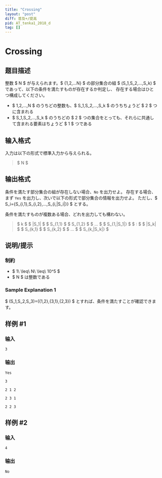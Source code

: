 ```yaml
---
title: "Crossing"
layout: "post"
diff: 普及+/提高
pid: AT_tenka1_2018_d
tag: []
---
```


# Crossing

## 题目描述

[problemUrl]: https://atcoder.jp/contests/tenka1-2018/tasks/tenka1_2018_d

整数 $ N $ が与えられます。$ \{1,2,...N\} $ の部分集合の組 $ (S_1,S_2,...,S_k) $ であって、以下の条件を満たすものが存在するか判定し、 存在する場合はひとつ構成してください。

- $ 1,2,...,N $ のうちどの整数も、$ S_1,S_2,...,S_k $ のうちちょうど $ 2 $ つに含まれる
- $ S_1,S_2,...,S_k $ のうちどの $ 2 $ つの集合をとっても、それらに共通して含まれる要素はちょうど $ 1 $ つである

## 输入格式

入力は以下の形式で標準入力から与えられる。

> $ N $

## 输出格式

条件を満たす部分集合の組が存在しない場合、`No` を出力せよ。 存在する場合、まず `Yes` を出力し、次いで以下の形式で部分集合の情報を出力せよ。 ただし、$ S_i=\{S_{i,1},S_{i,2},...,S_{i,|S_i|}\} $ とする。

条件を満たすものが複数ある場合、どれを出力しても構わない。

> $ k $ $ |S_1| $ $ S_{1,1} $ $ S_{1,2} $ $ ... $ $ S_{1,|S_1|} $ $ : $ $ |S_k| $ $ S_{k,1} $ $ S_{k,2} $ $ ... $ $ S_{k,|S_k|} $

## 说明/提示

### 制約

- $ 1\ \leq\ N\ \leq\ 10^5 $
- $ N $ は整数である

### Sample Explanation 1

$ (S_1,S_2,S_3)=(\{1,2\},\{3,1\},\{2,3\}) $ とすれば、条件を満たすことが確認できます。

## 样例 #1

### 输入

```
3
```

### 输出

```
Yes
3
2 1 2
2 3 1
2 2 3
```

## 样例 #2

### 输入

```
4
```

### 输出

```
No
```


